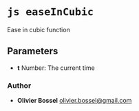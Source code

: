 


<!-- @namespace    sugar.js.easing -->

# ```js easeInCubic ```


Ease in cubic function

## Parameters

- **t**  Number: The current time




### Author
- **Olivier Bossel** <a href="mailto:olivier.bossel@gmail.com">olivier.bossel@gmail.com</a> 



